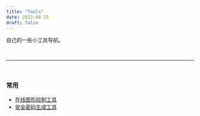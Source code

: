 ```yaml
---
title: "Tools"
date: 2022-08-15
draft: false
---
```


自己的一些小工具导航。

<br/>

---

<br/>

### 常用

- [在线图形绘制工具](/tools/line-chart.html)
- [安全密码生成工具](https://sec.sszgr.com/)